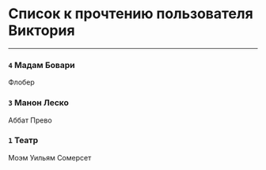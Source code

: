 # Список к прочтению пользователя Виктория
---

### `4` Мадам Бовари
Флобер

### `3` Манон Леско
Аббат Прево

### `1` Театр
Моэм Уильям Сомерсет

